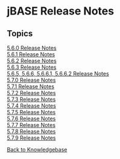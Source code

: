 # jBASE Release Notes

<PageHeader />

## Topics

[5.6.0 Release Notes](./5.6.0/README.md)  
[5.6.1 Release Notes](./5.6.1/README.md)  
[5.6.2 Release Notes](./5.6.2/README.md)  
[5.6.3 Release Notes](./5.6.3/README.md)  
[5.6.5, 5.6.6, 5.6.6.1, 5.6.6.2 Release Notes](./5.6.5-and-5.6.6-and-5.6.6.1-and-5.6.6.2/README.md)  
[5.7.0 Release Notes](./5.7.0/README.md)  
[5.7.1 Release Notes](./5.7.1/jbase-5.7.1-release-notes/README.md)  
[5.7.2 Release Notes](./5.7.2/jbase-5.7.2.1-release-notes/README.md)  
[5.7.3 Release Notes](./5.7.3/jbase-5.7.3-release-notes/README.md)  
[5.7.4 Release Notes](./5.7.4/jbase-5.7.4-release-notes/README.md)  
[5.7.5 Release Notes](./5.7.5/jbase-5.7.5-release-notes/README.md)  
[5.7.6 Release Notes](./5.7.6/jbase-5.7.6-release-notes/README.md)  
[5.7.7 Release Notes](./5.7.7/jbase-5.7.7-release-notes/README.md)  
[5.7.8 Release Notes](./5.7.8/README.md)  
[5.7.9 Release Notes](./5.7.9/README.md)

[Back to Knowledgebase](./../README.md)  

<PageFooter />
